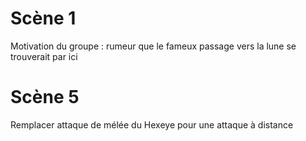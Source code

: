 # Scène 1

Motivation du groupe : rumeur que le fameux passage vers la lune se trouverait par ici

# Scène 5

Remplacer attaque de mélée du Hexeye pour une attaque à distance